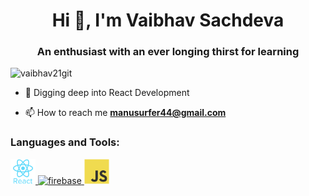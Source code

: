 <h1 align="center">Hi 👋, I'm Vaibhav Sachdeva</h1>
<h3 align="center">An  enthusiast with an ever longing thirst for learning</h3>

<p align="left"> <img src="https://komarev.com/ghpvc/?username=vaibhav21git&label=Profile%20views&color=0e75b6&style=flat" alt="vaibhav21git" /> </p>

- 🌱 Digging deep into React Development

- 📫 How to reach me **manusurfer44@gmail.com**

<h3 align="left">Languages and Tools:</h3>
<p align="left"> </a> <a href="https://reactjs.org/" target="_blank"> <img src="https://raw.githubusercontent.com/devicons/devicon/master/icons/react/react-original-wordmark.svg" alt="react" width="40" height="40"/> </a>
<a href="https://firebase.google.com/" target="_blank"> <img src="https://www.vectorlogo.zone/logos/firebase/firebase-icon.svg" alt="firebase" width="40" height="40"/> </a> 
<a href="https://developer.mozilla.org/en-US/docs/Web/JavaScript" target="_blank"> <img src="https://raw.githubusercontent.com/devicons/devicon/master/icons/javascript/javascript-original.svg" alt="javascript" width="40" height="40"/> </a></p>
